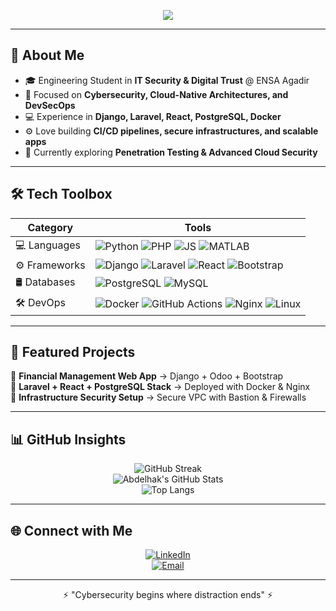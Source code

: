 <!-- 🚀 Modern GitHub Profile README for Abdelhak Kadir -->

<!-- Typing SVG -->
<p align="center">
  <a href="https://github.com/Abdelhak-kadir">
    <img src="https://readme-typing-svg.herokuapp.com?font=Fira+Code&size=25&duration=3000&pause=1000&color=0EF7F7&center=true&vCenter=true&width=600&lines=👋+Hi,+I'm+Abdelhak+Kadir;🚀+Cybersecurity+%26+DevSecOps+Enthusiast;💻+Full-Stack+Developer;🔐+Passionate+About+Cloud+%26+Security" />
  </a>
</p>

---

## 🌟 About Me  

- 🎓 Engineering Student in **IT Security & Digital Trust** @ ENSA Agadir  
- 🔐 Focused on **Cybersecurity, Cloud-Native Architectures, and DevSecOps**  
- 💻 Experience in **Django, Laravel, React, PostgreSQL, Docker**  
- ⚙️ Love building **CI/CD pipelines, secure infrastructures, and scalable apps**  
- 🌱 Currently exploring **Penetration Testing & Advanced Cloud Security**  

---

## 🛠️ Tech Toolbox  

<div align="center">

| **Category** | **Tools** |
|--------------|-----------|
| 💻 Languages | ![Python](https://img.shields.io/badge/Python-0A9EDC?style=for-the-badge&logo=python&logoColor=white) ![PHP](https://img.shields.io/badge/PHP-777BB4?style=for-the-badge&logo=php&logoColor=white) ![JS](https://img.shields.io/badge/JavaScript-F7E017?style=for-the-badge&logo=javascript&logoColor=black) ![MATLAB](https://img.shields.io/badge/MATLAB-FF8000?style=for-the-badge&logo=mathworks&logoColor=white) |
| ⚙️ Frameworks | ![Django](https://img.shields.io/badge/Django-092E20?style=for-the-badge&logo=django&logoColor=white) ![Laravel](https://img.shields.io/badge/Laravel-FF2D20?style=for-the-badge&logo=laravel&logoColor=white) ![React](https://img.shields.io/badge/React-20232A?style=for-the-badge&logo=react&logoColor=61DAFB) ![Bootstrap](https://img.shields.io/badge/Bootstrap-563D7C?style=for-the-badge&logo=bootstrap&logoColor=white) |
| 🛢 Databases | ![PostgreSQL](https://img.shields.io/badge/PostgreSQL-336791?style=for-the-badge&logo=postgresql&logoColor=white) ![MySQL](https://img.shields.io/badge/MySQL-005C84?style=for-the-badge&logo=mysql&logoColor=white) |
| 🛠️ DevOps | ![Docker](https://img.shields.io/badge/Docker-2496ED?style=for-the-badge&logo=docker&logoColor=white) ![GitHub Actions](https://img.shields.io/badge/GitHub%20Actions-2088FF?style=for-the-badge&logo=github-actions&logoColor=white) ![Nginx](https://img.shields.io/badge/Nginx-009639?style=for-the-badge&logo=nginx&logoColor=white) ![Linux](https://img.shields.io/badge/Linux-FCC624?style=for-the-badge&logo=linux&logoColor=black) |

</div>

---

## 📌 Featured Projects  

🔹 **Financial Management Web App** → Django + Odoo + Bootstrap  
🔹 **Laravel + React + PostgreSQL Stack** → Deployed with Docker & Nginx  
🔹 **Infrastructure Security Setup** → Secure VPC with Bastion & Firewalls  

---

## 📊 GitHub Insights  

<div align="center">

![GitHub Streak](https://github-readme-streak-stats.herokuapp.com/?user=Abdelhak-kadir&theme=radical&hide_border=true)  
![Abdelhak's GitHub Stats](https://github-readme-stats.vercel.app/api?username=Abdelhak-kadir&show_icons=true&theme=radical&hide_border=true)  
![Top Langs](https://github-readme-stats.vercel.app/api/top-langs/?username=Abdelhak-kadir&layout=compact&theme=radical&hide_border=true)  

</div>

---

## 🌐 Connect with Me  

<div align="center">
  
[![LinkedIn](https://img.shields.io/badge/LinkedIn-0A66C2?style=for-the-badge&logo=linkedin&logoColor=white)](https://linkedin.com/in/your-link)  
[![Email](https://img.shields.io/badge/Email-EA4335?style=for-the-badge&logo=gmail&logoColor=white)](mailto:your.email@example.com)  

</div>

---

<p align="center">⚡ "Cybersecurity begins where distraction ends" ⚡</p>

